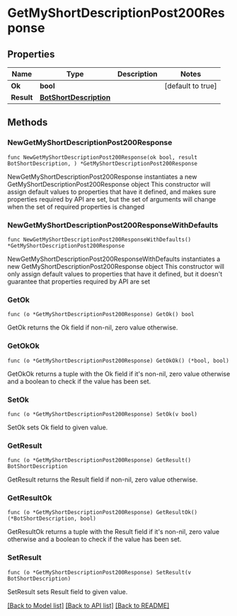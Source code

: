 # GetMyShortDescriptionPost200Response

## Properties

Name | Type | Description | Notes
------------ | ------------- | ------------- | -------------
**Ok** | **bool** |  | [default to true]
**Result** | [**BotShortDescription**](BotShortDescription.md) |  | 

## Methods

### NewGetMyShortDescriptionPost200Response

`func NewGetMyShortDescriptionPost200Response(ok bool, result BotShortDescription, ) *GetMyShortDescriptionPost200Response`

NewGetMyShortDescriptionPost200Response instantiates a new GetMyShortDescriptionPost200Response object
This constructor will assign default values to properties that have it defined,
and makes sure properties required by API are set, but the set of arguments
will change when the set of required properties is changed

### NewGetMyShortDescriptionPost200ResponseWithDefaults

`func NewGetMyShortDescriptionPost200ResponseWithDefaults() *GetMyShortDescriptionPost200Response`

NewGetMyShortDescriptionPost200ResponseWithDefaults instantiates a new GetMyShortDescriptionPost200Response object
This constructor will only assign default values to properties that have it defined,
but it doesn't guarantee that properties required by API are set

### GetOk

`func (o *GetMyShortDescriptionPost200Response) GetOk() bool`

GetOk returns the Ok field if non-nil, zero value otherwise.

### GetOkOk

`func (o *GetMyShortDescriptionPost200Response) GetOkOk() (*bool, bool)`

GetOkOk returns a tuple with the Ok field if it's non-nil, zero value otherwise
and a boolean to check if the value has been set.

### SetOk

`func (o *GetMyShortDescriptionPost200Response) SetOk(v bool)`

SetOk sets Ok field to given value.


### GetResult

`func (o *GetMyShortDescriptionPost200Response) GetResult() BotShortDescription`

GetResult returns the Result field if non-nil, zero value otherwise.

### GetResultOk

`func (o *GetMyShortDescriptionPost200Response) GetResultOk() (*BotShortDescription, bool)`

GetResultOk returns a tuple with the Result field if it's non-nil, zero value otherwise
and a boolean to check if the value has been set.

### SetResult

`func (o *GetMyShortDescriptionPost200Response) SetResult(v BotShortDescription)`

SetResult sets Result field to given value.



[[Back to Model list]](../README.md#documentation-for-models) [[Back to API list]](../README.md#documentation-for-api-endpoints) [[Back to README]](../README.md)


